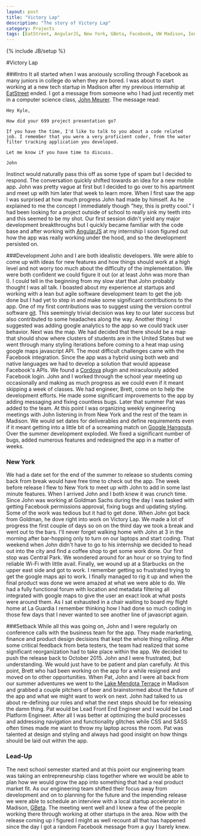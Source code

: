 ```yaml
---
layout: post
title: "Victory Lap"
description: "The story of Victory Lap"
category: Projects
tags: [EatStreet, AngularJS, New York, GBeta, Facebook, UW Madison, Ionic]
---
```

{% include JB/setup %}

#Victory Lap

###Intro
It all started when I was anxiously scrolling through Facebook as many juniors in college do when they are bored. I was about to start working at a new tech startup in Madison after my previous internship at [EatStreet](https://eatstreet.com/) ended. I got a message from someone who I had just recently met in a computer science class, [John Meurer](https://www.linkedin.com/pub/john-meurer/85/43a/6a4).  The message read:

    Hey Kyle, 
    
    How did your 699 project presentation go? 
    
    If you have the time, I'd like to talk to you about a code related job. I remember that you were a very proficient coder, from the water filter tracking application you developed.
    
    Let me know if you have time to discuss.
    
    John

Instinct would naturally pass this off as some type of spam but I decided to respond.  The conversation quickly shifted towards an idea for a new mobile app.  John was pretty vague at first but I decided to go over to his apartment and meet up with him later that week to learn more.  When I first saw the app I was surprised at how much progress John had made by himself. As he explained to me the concept I immediately though "hey, this is pretty cool." I had been looking for a project outside of school to really sink my teeth into and this seemed to be my shot.  Our first session didn't yield any major development breakthroughs but I quickly became familiar with the code base and after working with [AngularJS](https://angularjs.org/) at my internship I soon figured out how the app was really working under the hood, and so the development persisted on.  

###Development
John and I are both idealistic developers.  We were able to come up with ideas for new features and how things should work at a high level and not worry too much about the difficulty of the implementation.  We were both confident we could figure it out (or at least John was more than I).  I could tell in the beginning from my slow start that John probably thought I was all talk.  I boasted about my experience at startups and working with a lean but agile software development team to get the job done but I had yet to step in and make some significant contributions to the app.  One of my first contributions was to suggest using the version control software [git](https://git-scm.com/).  This seemingly trivial decision was key to our later success but also contributed to some headaches along the way.  Another thing I suggested was adding google analytics to the app so we could track user behavior.  Next was the map.  We had decided that there should be a map that should show where clusters of students are in the United States but we went through many styling iterations before coming to a heat map using google maps javascript API.  The most difficult challenges came with the Facebook integration.  Since the app was a hybrid using both web and native languages we had to develop a solution that would appease Facebook's APIs.  We found a [Cordova](https://cordova.apache.org/) plugin and miraculously added Facebook login.
John and I worked through the school year meeting up occasionally and making as much progress as we could even if it meant skipping a week of classes. We had engineer, Brett, come on to help the development efforts.  He made some significant improvements to the app by adding messaging and fixing countless bugs.  Later that summer Pat was added to the team.  At this point I was organizing weekly engineering meetings with John listening in from New York and the rest of the team in Madison.  We would set dates for deliverables and define requirements even if it meant getting into a little bit of a screaming match on [Google Hangouts](https://hangouts.google.com/).  Over the summer development exploded.  We fixed a significant number of bugs, added numerous features and redesigned the app in a matter of weeks.  

### New York
We had a date set for the end of the summer to release so students coming back from break would have free time to check out the app.  The week before release I flew to New York to meet up with John to add in some last minute features.  When I arrived John and I both knew it was crunch time.  Since John was working at Goldman Sachs during the day I was tasked with getting Facebook permissions approval, fixing bugs and updating styling.  Some of the work was tedious but it had to get done.  When John got back from Goldman, he dove right into work on Victory Lap.  We made a lot of progress the first couple of days so on on the third day we took a break and went out to the bars.  I'll never forget walking home with John at 3 in the morning after bar-hopping only to turn on our laptops and start coding.  That weekend when John didn't have to go to his internship we decided to head out into the city and find a coffee shop to get some work done.  Our first stop was Central Park.  We wondered around for an hour or so trying to find reliable Wi-Fi with little avail.  Finally, we wound up at a Starbucks on the upper east side and got to work.  I remember getting so frustrated trying to get the google maps api to work. I finally managed to rig it up and when the final product was done we were amazed at what we were able to do.  We had a fully functional forum with location and metadata filtering all integrated with google maps to give the user an exact look at what posts were around them.  As I sat exhausted in a chair waiting to board my flight home at La Guardia I remember thinking how I had done so much coding in those few days that I never wanted to see another line of javascript again.

###Setback
While all this was going on, John and I were regularly on conference calls with the business team for the app.  They made marketing, finance and product design decisions that kept the whole thing rolling. After some critical feedback from beta testers, the team had realized that some significant reorganization had to take place within the app. We decided to push the release back to October 2015.  John and I were frustrated, but understanding.  We would just have to be patient and plan carefully. At this point, Brett who had been working on the app for a while resigned and moved on to other opportunities.  When Pat, John and I were all back from our summer adventures we went to the [Lake Mendota Terrace](https://union.wisc.edu/visit/terrace-at-the-memorial-union) in Madison and grabbed a couple pitchers of beer and brainstormed about the future of the app and what we might want to work on next. John had talked to us about re-defining our roles and what the next steps should be for releasing the damn thing.  Pat would be Lead Front End Engineer and I would be Lead Platform Engineer.  After all I was better at optimizing the build processes and addressing navigation and functionality glitches while CSS and SASS often times made me want to throw my laptop across the room. Pat was talented at design and styling and always had good insight on how things should be laid out within the app.   

### Lead-Up
The next school semester started and at this point our engineering team was taking an entrepreneurship class together where we would be able to plan how we would grow the app into something that had a real product market fit. As our engineering team shifted their focus away from development and on to planning for the future and the impending release we were able to schedule an interview with a local startup accelerator in Madison, [GBeta](http://www.gbetawisconsin.com/).  The meeting went well and I knew a few of the people working there through working at other startups in the area. Now with the release coming up I figured I might as well recount all that has happened since the day I got a random Facebook message from a guy I barely knew.


